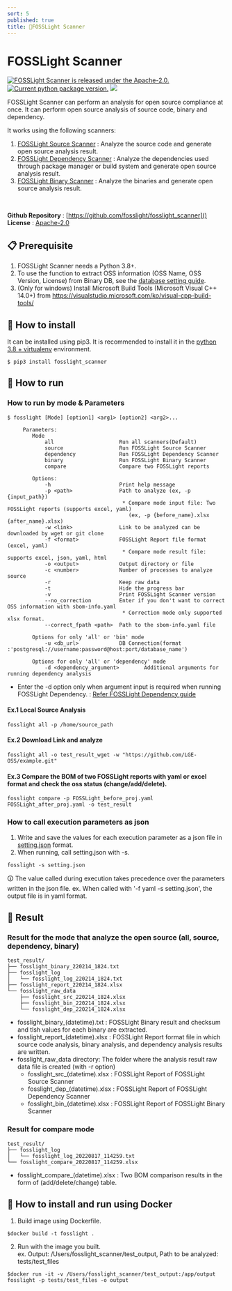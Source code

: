 ```yaml
---
sort: 5
published: true
title: 🚩FOSSLight Scanner
---
```

# FOSSLight Scanner

<a href="https://github.com/fosslight/fosslight_scanner/blob/main/LICENSE"><img src="https://img.shields.io/pypi/l/fosslight_scanner" alt="FOSSLight Scanner is released under the Apache-2.0." /></a> <a href="https://pypi.org/project/fosslight-scanner/"><img src="https://img.shields.io/pypi/v/fosslight_scanner" alt="Current python package version." /></a> <img src="https://img.shields.io/pypi/pyversions/fosslight_scanner" />

FOSSLight Scanner can perform an analysis for open source compliance at once. It can perform open source analysis of source code, binary and dependency. <br/>

It works using the following scanners:

1. [FOSSLight Source Scanner](2_source.md) : Analyze the source code and generate open source analysis result.
2. [FOSSLight Dependency Scanner](3_dependency.md) : Analyze the dependencies used through package manager or build system and generate open source analysis result. 
3. [FOSSLight Binary Scanner](4_binary.md) : Analyze the binaries and generate open source analysis result.
<br />

**Github Repository** : [https://github.com/fosslight/fosslight_scanner]()  
**License** : [Apache-2.0](https://github.com/fosslight/fosslight_scanner/blob/main/LICENSE)


## 📋 Prerequisite
1. FOSSLight Scanner needs a Python 3.8+.    
2. To use the function to extract OSS information (OSS Name, OSS Version, License) from Binary DB, see the [database setting guide](etc/binary_db.md).
3. (Only for windows) Install Microsoft Build Tools (Microsoft Visual C++ 14.0+) from https://visualstudio.microsoft.com/ko/visual-cpp-build-tools/

## 🎉 How to install
It can be installed using pip3. It is recommended to install it in the [python 3.8 + virtualenv](etc/guide_virtualenv.md) environment.
```
$ pip3 install fosslight_scanner
```

## 🚀 How to run
### How to run by mode & Parameters
```
$ fosslight [Mode] [option1] <arg1> [option2] <arg2>...
```
```
     Parameters:
        Mode
            all                     Run all scanners(Default)
            source                  Run FOSSLight Source Scanner
            dependency              Run FOSSLight Dependency Scanner
            binary                  Run FOSSLight Binary Scanner
            compare                 Compare two FOSSLight reports

        Options:
            -h                      Print help message
            -p <path>               Path to analyze (ex, -p {input_path})
                                     * Compare mode input file: Two FOSSLight reports (supports excel, yaml)
                                       (ex, -p {before_name}.xlsx {after_name}.xlsx)
            -w <link>               Link to be analyzed can be downloaded by wget or git clone
            -f <format>             FOSSLight Report file format (excel, yaml)
                                     * Compare mode result file: supports excel, json, yaml, html
            -o <output>             Output directory or file
            -c <number>             Number of processes to analyze source
            -r                      Keep raw data
            -t                      Hide the progress bar
            -v                      Print FOSSLight Scanner version
            --no_correction         Enter if you don't want to correct OSS information with sbom-info.yaml
                                     * Correction mode only supported xlsx format.
            --correct_fpath <path>  Path to the sbom-info.yaml file

        Options for only 'all' or 'bin' mode
            -u <db_url>             DB Connection(format :'postgresql://username:password@host:port/database_name')

        Options for only 'all' or 'dependency' mode
            -d <dependency_argument>        Additional arguments for running dependency analysis
```
- Enter the -d option only when argument input is required when running FOSSLight Dependency. : [Refer FOSSLight Dependency guide](3_dependency.md)

#### Ex.1 Local Source Analysis
```
fosslight all -p /home/source_path
```

#### Ex.2 Download Link and analyze
```
fosslight all -o test_result_wget -w "https://github.com/LGE-OSS/example.git"
```

#### Ex.3 Compare the BOM of two FOSSLight reports with yaml or excel format and check the oss status (change/add/delete).
```
fosslight compare -p FOSSLight_before_proj.yaml FOSSLight_after_proj.yaml -o test_result
```

### How to call execution parameters as json
1. Write and save the values ​​for each execution parameter as a json file in [setting.json](https://github.com/fosslight/fosslight_scanner/blob/main/tests/setting.json) format.
2. When running, call setting.json with -s.
```
fosslight -s setting.json
```
🛈 The value called during execution takes precedence over the parameters written in the json file.
ex. When called with '-f yaml -s setting.json', the output file is in yaml format.


## 📁 Result
### Result for the mode that analyze the open source (all, source, dependency, binary)
```
test_result/
├── fosslight_binary_220214_1824.txt
├── fosslight_log
│   └── fosslight_log_220214_1824.txt
├── fosslight_report_220214_1824.xlsx
└── fosslight_raw_data
    ├── fosslight_src_220214_1824.xlsx
    ├── fosslight_bin_220214_1824.xlsx
    └── fosslight_dep_220214_1824.xlsx
```
- fosslight_binary_(datetime).txt : FOSSLight Binary result and checksum and tlsh values for each binary are extracted.
- fosslight_report_(datetime).xlsx : FOSSLight Report format file in which source code analysis, binary analysis, and dependency analysis results are written.
- fosslight_raw_data directory: The folder where the analysis result raw data file is created (with -r option)
  - fosslight_src_(datetime).xlsx : FOSSLight Report of FOSSLight Source Scanner
  - fosslight_dep_(datetime).xlsx : FOSSLight Report of FOSSLight Dependency Scanner
  - fosslight_bin_(datetime).xlsx : FOSSLight Report of FOSSLight Binary Scanner

### Result for compare mode
```
test_result/
├── fosslight_log
│   └── fosslight_log_20220817_114259.txt
└── fosslight_compare_20220817_114259.xlsx
```
- fosslight_compare_(datetime).xlsx : Two BOM comparison results in the form of (add/delete/change) table.

## 🐳 How to install and run using Docker
1. Build image using Dockerfile.
```
$docker build -t fosslight .
```
2. Run with the image you built.      
ex. Output: /Users/fosslight_scanner/test_output, Path to be analyzed: tests/test_files
```
$docker run -it -v /Users/fosslight_scanner/test_output:/app/output fosslight -p tests/test_files -o output
```
